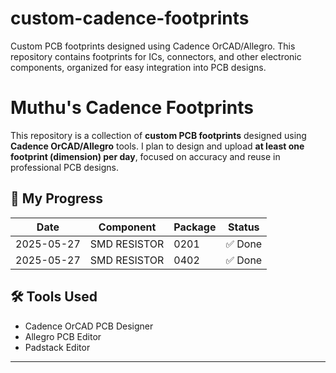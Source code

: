 # custom-cadence-footprints
Custom PCB footprints designed using Cadence OrCAD/Allegro. This repository contains footprints for ICs, connectors, and other electronic components, organized for easy integration into PCB designs.


# Muthu's Cadence Footprints

This repository is a collection of **custom PCB footprints** designed using **Cadence OrCAD/Allegro** tools. I plan to design and upload **at least one footprint (dimension) per day**, focused on accuracy and reuse in professional PCB designs.
## 📅 My Progress

| Date       | Component         | Package  | Status  |
|------------|-------------------|----------|---------|
| 2025-05-27 | SMD RESISTOR      | 0201     | ✅ Done |
| 2025-05-27 | SMD RESISTOR      | 0402     | ✅ Done |

## 🛠 Tools Used
- Cadence OrCAD PCB Designer
- Allegro PCB Editor
- Padstack Editor
---
